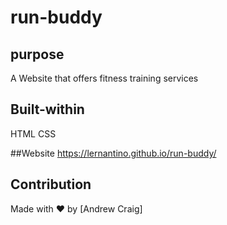 # run-buddy

## purpose
A Website that offers fitness training services

## Built-within
HTML
CSS

##Website
https://lernantino.github.io/run-buddy/

## Contribution
Made with ❤️ by [Andrew Craig]
